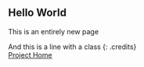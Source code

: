 ## Hello World

This is an entirely new page

<section>
And this is a line with a class
{: .credits}
</section>
<a href="https://umd-project.org">Project Home</a>

